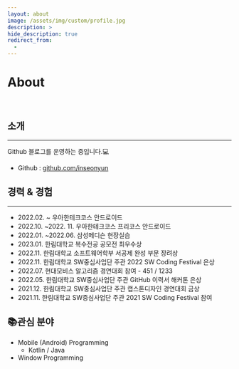 ```yaml
---
layout: about
image: /assets/img/custom/profile.jpg
description: >
hide_description: true
redirect_from:
  -
---
```


# About

<!--author-->
<br>

## 소개
---
Github 블로그를 운영하는 중입니다.💻  

+ Github : [github.com/inseonyun](https://github.com/inseonyun)

## 경력 & 경험
---
+ 2022.02. ~ 우아한테크코스 안드로이드
+ 2022.10. ~2022. 11. 우아한테크코스 프리코스 안드로이드
+ 2022.01. ~2022.06. 삼성메디슨 현장실습
+ 2023.01. 한림대학교 복수전공 공모전 최우수상
+ 2022.11. 한림대학교 소프트웨어학부 서공제 완성 부문 장려상
+ 2022.11. 한림대학교 SW중심사업단 주관 2022 SW Coding Festival 은상
+ 2022.07. 현대모비스 알고리즘 경연대회 참여 - 451 / 1233
+ 2022.05. 한림대학교 SW중심사업단 주관 GitHub 이력서 해커톤 은상
+ 2021.12. 한림대학교 SW중심사업단 주관 캡스톤디자인 경연대회 금상
+ 2021.11. 한림대학교 SW중심사업단 주관 2021 SW Coding Festival 참여

📚**관심 분야**
---
+ Mobile (Android) Programming
  + Kotlin / Java 
+ Window Programming
